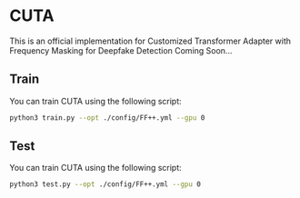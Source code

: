 # CUTA
This is an official implementation for Customized Transformer Adapter with Frequency Masking for Deepfake Detection
Coming Soon...

##  Train
You can train CUTA using the following script:

```bash
python3 train.py --opt ./config/FF++.yml --gpu 0
```

##  Test

You can train CUTA using the following script:

```bash
python3 test.py --opt ./config/FF++.yml --gpu 0
```
